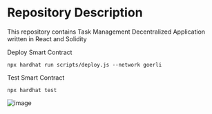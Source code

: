 # Repository Description

This repository contains Task Management Decentralized Application written in React and Solidity

Deploy Smart Contract

```
npx hardhat run scripts/deploy.js --network goerli
```

Test Smart Contract
```
npx hardhat test
```


![image](https://user-images.githubusercontent.com/1171482/207261622-a1ee280e-0c2c-4cb1-9f5e-706ce797f441.png)
